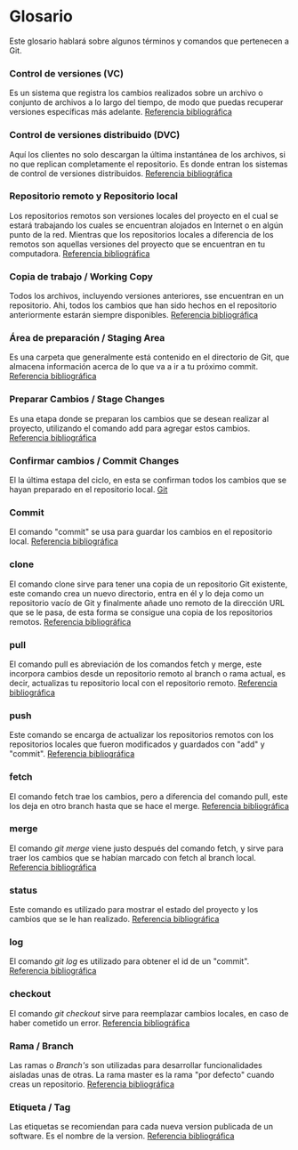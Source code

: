 ﻿# Glosario


Este glosario hablará sobre algunos términos y comandos que pertenecen a Git.


### Control de versiones (VC)
Es un sistema que registra los cambios realizados sobre un archivo o conjunto de archivos a lo largo del tiempo, de modo que puedas recuperar versiones específicas más adelante.
[Referencia bibliográfica](https://git-scm.com/book/es/v1/Empezando-Acerca-del-control-de-versiones "Git")

### Control de versiones distribuido (DVC)
Aquí los clientes no solo descargan la última instantánea de los archivos, si no que replican completamente el repositorio. Es donde entran los sistemas de control de versiones distribuidos.
[Referencia bibliográfica](https://git-scm.com/book/es/v1/Empezando-Acerca-del-control-de-versiones "Git")

### Repositorio remoto y Repositorio local
Los repositorios remotos son versiones locales del proyecto en el cual se estará trabajando los cuales se encuentran alojados en Internet o en algún punto de la red. Mientras que los repositorios locales a diferencia de los remotos son aquellas versiones del proyecto que se encuentran en tu computadora.
[Referencia bibliográfica](https://git-scm.com/book/es/v1/Fundamentos-de-Git-Trabajando-con-repositorios-remotos "Git")

### Copia de trabajo / Working Copy
Todos los archivos, incluyendo versiones anteriores, sse encuentran en un repositorio. Ahi, todos los cambios que han sido hechos en el repositorio anteriormente estarán siempre disponibles. 
[Referencia bibliográfica](https://www.thomas-krenn.com/en/wiki/Git_Basic_Terms "Thomas Krenn")

### Área de preparación / Staging Area
Es una carpeta que generalmente está contenido en el directorio de Git, que almacena información acerca de lo que va a ir a tu próximo commit.
[Referencia bibliográfica](https://www.atlassian.com/git/tutorials/saving-changes "Atlassian")

### Preparar Cambios / Stage Changes
Es una etapa donde se preparan los cambios que se desean realizar al proyecto, utilizando el comando add para agregar estos cambios.
[Referencia bibliográfica](https://git-scm.com/book/es/v1/Fundamentos-de-Git-Guardando-cambios-en-el-repositorio "Git")

### Confirmar cambios / Commit Changes 
El la última estapa del ciclo, en esta se confirman todos los cambios que se hayan preparado en el repositorio local.
[Git](https://git-scm.com/book/es/v1/Fundamentos-de-Git-Guardando-cambios-en-el-repositorio "Git")

### Commit
El comando "commit" se usa para guardar los cambios en el repositorio local.
[Referencia bibliográfica](https://www.git-tower.com/learn/git/commands/git-commit "Git Tower")

### clone 
El comando clone sirve para tener una copia de un repositorio Git existente, este comando crea un nuevo directorio, entra en él y lo deja como un repositorio vacío de Git y finalmente añade uno remoto de la dirección URL que se le pasa, de esta forma se consigue una copia de los repositorios remotos.
[Referencia bibliográfica](https://git-scm.com/book/es/v1/Fundamentos-de-Git-Obteniendo-un-repositorio-Git "Git")

### pull
El comando pull es abreviación de los comandos fetch y merge, este incorpora cambios desde un repositorio remoto al branch o rama actual, es decir, actualizas tu repositorio local con el repositorio remoto.
[Referencia bibliográfica](https://es.stackoverflow.com/questions/245/cu%C3%A1l-es-la-diferencia-entre-pull-y-fetch-en-git "Stackoverflow")

### push
Este comando se encarga de actualizar los repositorios remotos con los repositorios locales que fueron modificados y guardados con "add" y "commit".
[Referencia bibliográfica](https://git-scm.com/docs/git-push "Git")

### fetch 
El comando fetch trae los cambios, pero a diferencia del comando pull, este los deja en otro branch hasta que se hace el merge.
[Referencia bibliográfica](https://es.stackoverflow.com/questions/245/cu%C3%A1l-es-la-diferencia-entre-pull-y-fetch-en-git "Stackoverflow")

### merge
El comando *git merge* viene justo después del comando fetch, y sirve para traer los cambios que se habían marcado con fetch al branch local.
[Referencia bibliográfica](https://es.stackoverflow.com/questions/245/cu%C3%A1l-es-la-diferencia-entre-pull-y-fetch-en-git "Stackoverflow")

### status
Este comando es utilizado para mostrar el estado del proyecto y los cambios que se le han realizado.
[Referencia bibliográfica](https://git-scm.com/docs/git-status "Git")

### log
El comando *git log* es utilizado para obtener el id de un "commit".
[Referencia bibliográfica](https://git-scm.com/docs/git-log "Git")

### checkout
El comando *git checkout* sirve para reemplazar cambios locales, en caso de haber cometido un error.
[Referencia bibliográfica](https://git-scm.com/docs/git-checkout "Git")

### Rama / Branch
Las ramas o *Branch's* son utilizadas para desarrollar funcionalidades aisladas unas de otras. La rama master es la rama "por defecto" cuando creas un repositorio.
[Referencia bibliográfica](https://git-scm.com/book/es/v1/Ramificaciones-en-Git-%C2%BFQu%C3%A9-es-una-rama%3F "Git")

### Etiqueta / Tag
Las etiquetas se recomiendan para cada nueva version publicada de un software. Es el nombre de la version.
[Referencia bibliográfica](https://www.atlassian.com/git/tutorials/inspecting-a-repository/git-tag "Atlassian")

